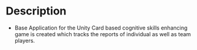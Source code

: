 
# Description

-   Base Application for the Unity Card based cognitive skills enhancing game is created which tracks the reports of individual as well as team players.